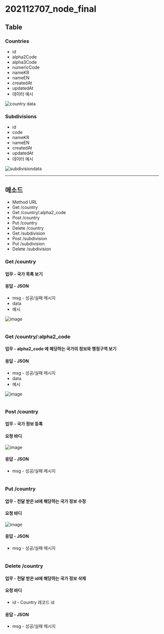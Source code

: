 # 202112707_node_final

## Table
### Countries
 - id
 - alpha2Code   
 - alpha3Code
 - numericCode 
 - nameKR      
 - nameEN     
 - createdAt
 - updatedAt
 - 데이터 예시

![country data](https://user-images.githubusercontent.com/73145656/122716676-85bb1800-d2a5-11eb-8cba-633afaea38aa.PNG)


### Subdivisions 
 - id
 - code
 - nameKR
 - nameEN
 - createdAt
 - updatedAt
 - 데이터 예시

![subdivisiondata](https://user-images.githubusercontent.com/73145656/122716683-881d7200-d2a5-11eb-8356-30c742912f29.PNG)

---
## 메소드
- Method URL
- Get /country
- Get /country/:alpha2_code
- Post /country
- Put /country
- Delete /country
- Get /subdivision
- Post /subdivision
- Put /subdivision
- Delete /subdivision
### Get /country 
#### 업무 - 국가 목록 보기
#### 응답 - JSON
- msg - 성공/실패 메시지
- data
- 예시

![image](https://user-images.githubusercontent.com/73145656/122719576-53131e80-d2a9-11eb-8053-4b5a527db03e.png)
#
### Get /country/:alpha2_code
#### 업무 - alpha2_code 에 해당하는 국가의 정보와 행정구역 보기
#### 응답 - JSON
- msg - 성공/실패 메시지
- data
- 예시

![image](https://user-images.githubusercontent.com/73145656/122720452-738fa880-d2aa-11eb-8f23-7adce3fc93d2.png)
#

### Post /country
#### 업무 - 국가 정보 등록
#### 요청 바디

![image](https://user-images.githubusercontent.com/73145656/122721191-56a7a500-d2ab-11eb-8604-927db5674e19.png)

#### 응답 - JSON
- msg - 성공/실패 메시지
#

### Put /country
#### 업무 - 전달 받은 id에 해당하는 국가 정보 수정
#### 요청 바디

![image](https://user-images.githubusercontent.com/73145656/122721773-02e98b80-d2ac-11eb-83fb-def96aac8442.png)
#### 응답 - JSON
- msg - 성공/실패 메시지
#

### Delete /country
#### 업무 - 전달 받은 id에 해당하는 국가 정보 삭제
#### 요청 바디
- id - Country 레코드 id
#### 응답 - JSON
- msg - 성공/실패 메시지
